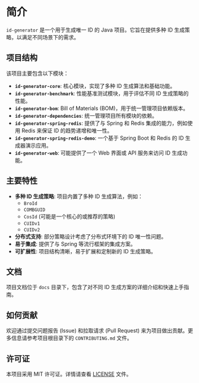# 简介

`id-generator` 是一个用于生成唯一 ID 的 Java 项目。它旨在提供多种 ID 生成策略，以满足不同场景下的需求。

## 项目结构

该项目主要包含以下模块：

- **`id-generator-core`**: 核心模块，实现了多种 ID 生成算法和基础功能。
- **`id-generator-benchmark`**: 性能基准测试模块，用于评估不同 ID 生成策略的性能。
- **`id-generator-bom`**: Bill of Materials (BOM)，用于统一管理项目依赖版本。
- **`id-generator-dependencies`**: 统一管理项目所有模块的依赖。
- **`id-generator-spring-redis`**: 提供了与 Spring 和 Redis 集成的能力，例如使用 Redis 来保证 ID 的趋势递增和唯一性。
- **`id-generator-spring-redis-demo`**: 一个基于 Spring Boot 和 Redis 的 ID 生成器演示应用。
- **`id-generator-web`**: 可能提供了一个 Web 界面或 API 服务来访问 ID 生成功能。

## 主要特性

- **多种 ID 生成策略**: 项目内置了多种 ID 生成算法，例如：
  - `BroId`
  - `COMBGUID`
  - `CosId` (可能是一个核心的或推荐的策略)
  - `CUIDv1`
  - `CUIDv2`
- **分布式支持**: 部分策略设计考虑了分布式环境下的 ID 唯一性问题。
- **易于集成**: 提供了与 Spring 等流行框架的集成方案。
- **可扩展性**: 项目结构清晰，易于扩展和定制新的 ID 生成策略。

## 文档

项目文档位于 `docs` 目录下，包含了对不同 ID 生成方案的详细介绍和快速上手指南。

## 如何贡献

欢迎通过提交问题报告 (Issue) 和拉取请求 (Pull Request) 来为项目做出贡献。更多信息请参考项目根目录下的 `CONTRIBUTING.md` 文件。

## 许可证

本项目采用 MIT 许可证。详情请查看 [LICENSE](../LICENSE) 文件。

